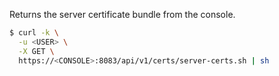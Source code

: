 Returns the server certificate bundle from the console.

```bash
$ curl -k \
  -u <USER> \
  -X GET \
  https://<CONSOLE>:8083/api/v1/certs/server-certs.sh | sh
```
